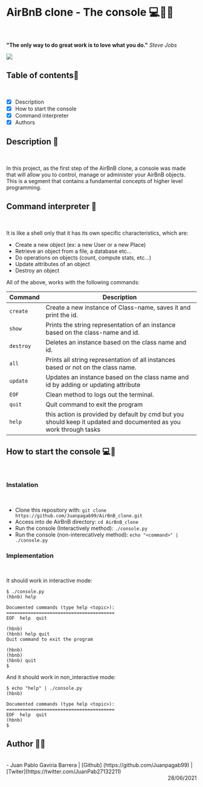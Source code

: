 <h1>AirBnB clone - The console 💻🐍🐚</h1> <br>

<div>

<p><b>"The only way to do great work is to love what you do."</b> <i>Steve Jobs</i></p>

<img src= "https://www.tabbykatz.com/hbnb.png" >

</div>

<h2>Table of contents📄</h2> <br>

- [x] Description
- [x] How to start the console
- [x] Command interpreter
- [x] Authors

<h2>Description 📑</h2> <br>

In this project, as the first step of the AirBnB clone, a console was made that will allow you to control, manage or administer your AirBnB objects. This is a segment that contains a fundamental concepts of higher level programming.

<h2>Command interpreter 📑</h2> <br>

It is like a shell only that it has its own specific characteristics, which are:

- Create a new object (ex: a new User or a new Place)
- Retrieve an object from a file, a database etc…
- Do operations on objects (count, compute stats, etc…)
- Update attributes of an object
- Destroy an object

All of the above, works with the following commands:

| Command   | Description                                                                                                       |
| --------- | ----------------------------------------------------------------------------------------------------------------- |
| `create`  | Create a new instance of Class-name, saves it and print the id.                                                   |
| `show`    | Prints the string representation of an instance based on the class-name and id.                                   |
| `destroy` | Deletes an instance based on the class name and id.                                                               |
| `all`     | Prints all string representation of all instances based or not on the class name.                                 |
| `update`  | Updates an instance based on the class name and id by adding or updating attribute                                |
| `EOF`     | Clean method to logs out the terminal.                                                                            |
| `quit`    | Quit command to exit the program                                                                                  |
| `help `   | this action is provided by default by cmd but you should keep it updated and documented as you work through tasks |

<h2>How to start the console 💻📑</h2> <br>

<h3>Instalation</h3> <br>

- Clone this repository with: `git clone https://github.com/Juanpagab99/AirBnB_clone.git`
- Access into de AirBnB directory: `cd AirBnB_clone`
- Run the console (Interactively method): `./console.py`
- Run the console (non-interecatively method): `echo "<command>" | ./console.py`

<h3>Implementation</h3> <br>

It should work in interactive mode:

```
$ ./console.py
(hbnb) help

Documented commands (type help <topic>):
========================================
EOF  help  quit

(hbnb)
(hbnb) help quit
Quit command to exit the program

(hbnb)
(hbnb)
(hbnb) quit
$
```

And it should work in non_interactive mode:

```
$ echo "help" | ./console.py
(hbnb)

Documented commands (type help <topic>):
========================================
EOF  help  quit
(hbnb)
$
```

<h2>Author 👦🍫</h2> <br>
- Juan Pablo Gaviria Barrera | [Github] (https://github.com/Juanpagab99) | [Twiter](https://twitter.com/JuanPab27132211)
<div dir="rtl">28/06/2021</div>
